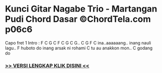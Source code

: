 
 # Kunci Gitar Nagabe Trio - Martangan Pudi Chord Dasar ©ChordTela.com p06c6


Capo fret 1 Intro : F C G C F C G C G.. C G F C ina..aaaaaang.. inang nauli lagu.. F huboto do inang arsak ni rohami C tu au anakkon mon.. C godang do

###  <a href="https://shortlighzx.web.app?sq=Kunci Gitar Nagabe Trio - Martangan Pudi Chord Dasar ©ChordTela.com"> >> VERSI LENGKAP KLIK DISINI << </a>
